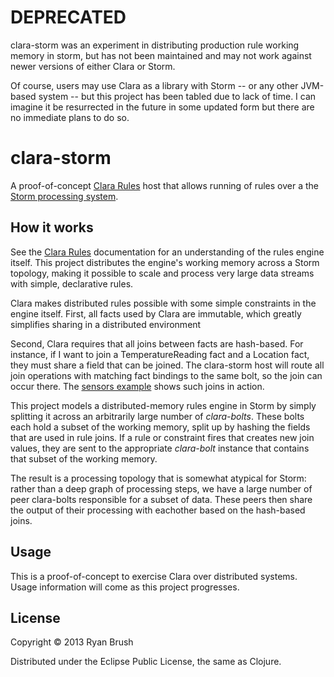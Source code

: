 # DEPRECATED
clara-storm was an experiment in distributing production rule working memory in storm, but has not been maintained and may not work against newer versions of either Clara or Storm. 

Of course, users may use Clara as a library with Storm -- or any other JVM-based system -- but this project has been tabled due to lack of time. I can imagine it be resurrected in the future in some updated form but there are no immediate plans to do so.

# clara-storm

A proof-of-concept [Clara Rules](https://github.com/rbrush/clara-rules) host that allows running of rules over a the [Storm processing system](http://storm-project.net).

## How it works
See the [Clara Rules](https://github.com/rbrush/clara-rules) documentation for an understanding of the rules engine itself. This project distributes the engine's working memory across a Storm topology, making it possible to scale and process very large data streams with simple, declarative rules.

Clara makes distributed rules possible with some simple constraints in the engine itself. First, all facts used by Clara are immutable, which greatly simplifies sharing in a distributed environment

Second, Clara requires that all joins between facts are hash-based. For instance, if I want to join a TemperatureReading fact and a Location fact, they must share a field that can be joined. The clara-storm host will route all join operations with matching fact bindings to the same bolt, so the join can occur there. The [sensors example](https://github.com/rbrush/clara-examples/blob/master/src/clara/examples/sensors.clj) shows such joins in action.

This project models a distributed-memory rules engine in Storm by simply splitting it across an arbitrarily large number of _clara-bolts_. These bolts each hold a subset of the working memory, split up by hashing the fields that are used in rule joins. If a rule or constraint fires that creates new join values, they are sent to the appropriate _clara-bolt_ instance that contains that subset of the working memory.

The result is a processing topology that is somewhat atypical for Storm: rather than a deep graph of processing steps, we have a large number of peer clara-bolts responsible for a subset of data. These peers then share the output of their processing with eachother based on the hash-based joins.

## Usage

This is a proof-of-concept to exercise Clara over distributed systems. Usage information will come as this project progresses.

## License

Copyright © 2013 Ryan Brush

Distributed under the Eclipse Public License, the same as Clojure.
